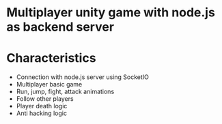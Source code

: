 # Multiplayer unity game with node.js as  backend server


# Characteristics
-	Connection with node.js server using SocketIO
-	Multiplayer basic game
-	Run, jump, fight, attack animations
-	Follow other players
-	Player death logic
-	Anti hacking logic

